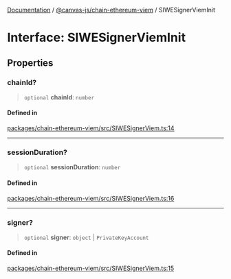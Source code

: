 [Documentation](../../../packages.md) / [@canvas-js/chain-ethereum-viem](../index.md) / SIWESignerViemInit

# Interface: SIWESignerViemInit

## Properties

### chainId?

> `optional` **chainId**: `number`

#### Defined in

[packages/chain-ethereum-viem/src/SIWESignerViem.ts:14](https://github.com/canvasxyz/canvas/blob/62d177fb446565afa753f83091e84331fbd47245/packages/chain-ethereum-viem/src/SIWESignerViem.ts#L14)

***

### sessionDuration?

> `optional` **sessionDuration**: `number`

#### Defined in

[packages/chain-ethereum-viem/src/SIWESignerViem.ts:16](https://github.com/canvasxyz/canvas/blob/62d177fb446565afa753f83091e84331fbd47245/packages/chain-ethereum-viem/src/SIWESignerViem.ts#L16)

***

### signer?

> `optional` **signer**: `object` \| `PrivateKeyAccount`

#### Defined in

[packages/chain-ethereum-viem/src/SIWESignerViem.ts:15](https://github.com/canvasxyz/canvas/blob/62d177fb446565afa753f83091e84331fbd47245/packages/chain-ethereum-viem/src/SIWESignerViem.ts#L15)
